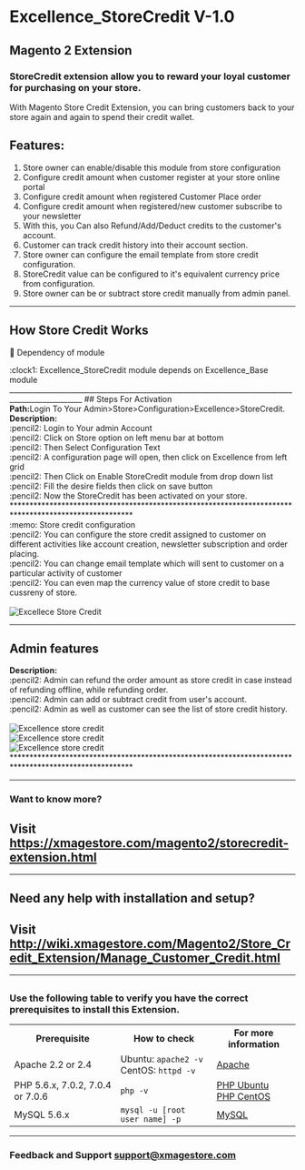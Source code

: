 # Excellence_StoreCredit V-1.0
## Magento 2 Extension

### StoreCredit extension allow you to reward your loyal customer for purchasing on your store.

With Magento Store Credit Extension, you can bring customers back to your store again and again to spend their credit wallet.


## Features:

1. Store owner can enable/disable this module from store configuration
2. Configure credit amount when customer register at your store online portal
3. Configure credit amount when registered Customer Place order
4. Configure credit amount when registered/new customer subscribe to your newsletter
5. With this, you Can also Refund/Add/Deduct credits to the customer's account.
6. Customer can track credit history into their account section.
7. Store owner can configure the email template from store credit configuration.
8. StoreCredit value can be configured to it's equivalent currency price from configuration.
9. Store owner can be or subtract store credit manually from admin panel.
___________________________________________________________________________________________________
## How Store Credit Works
:memo: Dependency of module
<div>
	<div>:clock1: Excellence_StoreCredit module depends on Excellence_Base module </div>
</div>
__________________________________________________________________________________________________
## Steps For Activation
<div>
	<div>
	   <b>Path:</b>Login To Your Admin>Store>Configuration>Excellence>StoreCredit.
	</div>
	<div>
		<b>Description: </b> <div>:pencil2: Login to Your admin Account</div>
				     <div>:pencil2: Click on Store option on left menu bar at bottom</div>
				     <div>:pencil2: Then Select Configuration Text</div>
				     <div>:pencil2: A configuration page will open, then click on Excellence from left grid</div>
				     <div>:pencil2: Then Click on Enable StoreCredit module from drop down list</div>
				     <div>:pencil2: Fill the desire fields then click on save button</div>
		<div>:pencil2: Now the StoreCredit has been activated on your store.</div>
	</div>
</div>
******************************************************************************************************
<div>
	:memo: Store credit configuration
	     <div>:pencil2: You can configure the store credit assigned to customer on different activities like account creation, newsletter subscription and order placing.</div>
	<div>:pencil2: You can change email template which will sent to customer on a particular activity of customer</div>
	<div>:pencil2: You can even map the currency value of store credit to base cussreny of store.</div>
</div>


<br/>
<img src="http://wiki.xmagestore.com/images/sc2.png" alt="Excellece Store Credit" title="store credit module">




_______________________________________________________________________________________________________
## Admin features
<div>
	<div>
	</div>
	<div>
		<b>Description: </b> <div>:pencil2: Admin can refund the order amount as store credit in case instead of refunding offline, while refunding order.</div>
				     <div>:pencil2: Admin can add or subtract credit from user's account.</div>
				     <div>:pencil2: Admin as well as customer can see the list of store credit history.</div>
	</div>
	<div>
		<br/>
		<img src="http://wiki.xmagestore.com/images/sc5.png" alt="Excellence store credit" title="store credit module"/>
		<br/>
		<img src="http://wiki.xmagestore.com/images/sc8.png" alt="Excellence store credit" title="store credit module"/>
		<br/>
		<img src="http://wiki.xmagestore.com/images/sc17.png" alt="Excellence store credit" title="store credit module"/>
	</div>
</div>
******************************************************************************************************


___________________________________________________________________________________________________

### Want to know more?

## Visit <a href='https://xmagestore.com/magento2/storecredit-extension.html' target='_blank'>https://xmagestore.com/magento2/storecredit-extension.html</a>
___________________________________________________________________________________________________
## Need any help with installation and setup?

## Visit <a href='http://wiki.xmagestore.com/Magento2/Store_Credit_Extension/Manage_Customer_Credit.html' target='_blank'>http://wiki.xmagestore.com/Magento2/Store_Credit_Extension/Manage_Customer_Credit.html</a>

___________________________________________________________________________________________________
## 

### Use the following table to verify you have the correct prerequisites to install this Extension.
<table>
	<tbody>
		<tr>
			<th>Prerequisite</th>
			<th>How to check</th>
			<th>For more information</th>
		</tr>
	<tr>
		<td>Apache 2.2 or 2.4</td>
		<td>Ubuntu: <code>apache2 -v</code><br>
		CentOS: <code>httpd -v</code></td>
		<td><a href="https://devdocs.magento.com/guides/v2.2/install-gde/prereq/apache.html">Apache</a></td>
	</tr>
	<tr>
		<td>PHP 5.6.x, 7.0.2, 7.0.4 or 7.0.6</td>
		<td><code>php -v</code></td>
		<td><a href="http://devdocs.magento.com/guides/v2.2/install-gde/prereq/php-ubuntu.html">PHP Ubuntu</a><br><a href="http://devdocs.magento.com/guides/v2.2/install-gde/prereq/php-centos.html">PHP CentOS</a></td>
	</tr>
	<tr><td>MySQL 5.6.x</td>
	<td><code>mysql -u [root user name] -p</code></td>
	<td><a href="http://devdocs.magento.com/guides/v2.2/install-gde/prereq/mysql.html">MySQL</a></td>
	</tr>
</tbody>
</table>

___________________________________________________________________________________________________
### Feedback and Support <a href="mailto:support@xmagestore.com">support@xmagestore.com</a>
